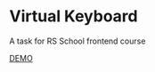 # Virtual Keyboard

A task for RS School frontend course

[DEMO](https://iampokrovsky.github.io/virtual-keyboard/)